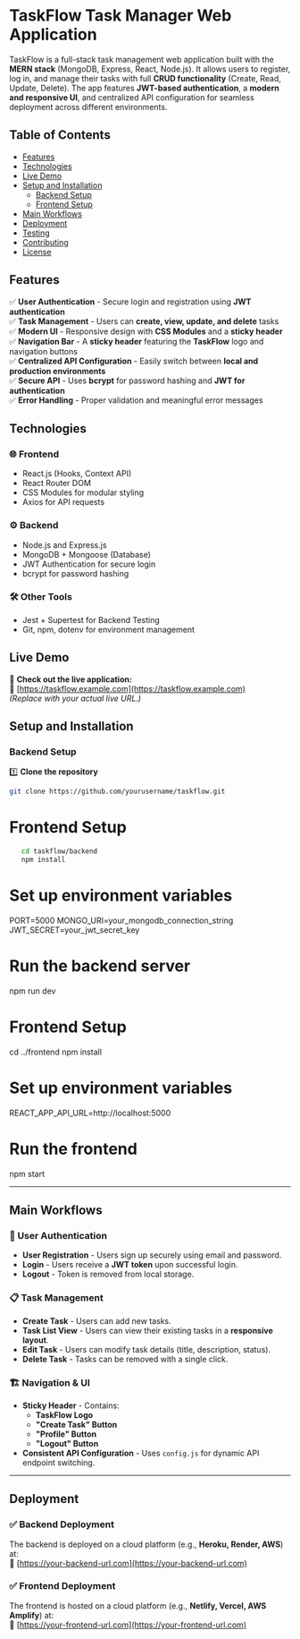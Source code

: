 # TaskFlow Task Manager Web Application

TaskFlow is a full-stack task management web application built with the **MERN stack** (MongoDB, Express, React, Node.js). It allows users to register, log in, and manage their tasks with full **CRUD functionality** (Create, Read, Update, Delete). The app features **JWT-based authentication**, a **modern and responsive UI**, and centralized API configuration for seamless deployment across different environments.

## Table of Contents

- [Features](#features)
- [Technologies](#technologies)
- [Live Demo](#live-demo)
- [Setup and Installation](#setup-and-installation)
  - [Backend Setup](#backend-setup)
  - [Frontend Setup](#frontend-setup)
- [Main Workflows](#main-workflows)
- [Deployment](#deployment)
- [Testing](#testing)
- [Contributing](#contributing)
- [License](#license)

## Features

✅ **User Authentication** - Secure login and registration using **JWT authentication**  
✅ **Task Management** - Users can **create, view, update, and delete** tasks  
✅ **Modern UI** - Responsive design with **CSS Modules** and a **sticky header**  
✅ **Navigation Bar** - A **sticky header** featuring the **TaskFlow** logo and navigation buttons  
✅ **Centralized API Configuration** - Easily switch between **local and production environments**  
✅ **Secure API** - Uses **bcrypt** for password hashing and **JWT for authentication**  
✅ **Error Handling** - Proper validation and meaningful error messages  

## Technologies

### 🌐 **Frontend**
- React.js (Hooks, Context API)
- React Router DOM
- CSS Modules for modular styling
- Axios for API requests

### ⚙ **Backend**
- Node.js and Express.js
- MongoDB + Mongoose (Database)
- JWT Authentication for secure login
- bcrypt for password hashing

### 🛠 **Other Tools**
- Jest + Supertest for Backend Testing
- Git, npm, dotenv for environment management

## Live Demo

🚀 **Check out the live application:**  
🔗 [https://taskflow.example.com](https://taskflow.example.com)  
*(Replace with your actual live URL.)*

## Setup and Installation

### Backend Setup

1️⃣ **Clone the repository**  
   ```bash
   git clone https://github.com/yourusername/taskflow.git
   ```
   # Frontend Setup
   ```bash
      cd taskflow/backend
      npm install
   ```
   # Set up environment variables
   PORT=5000
   MONGO_URI=your_mongodb_connection_string
   JWT_SECRET=your_jwt_secret_key
   
   # Run the backend server
   npm run dev

   # Frontend Setup
   cd ../frontend
   npm install
   # Set up environment variables
   REACT_APP_API_URL=http://localhost:5000
   #  Run the frontend
   npm start

   --- 

   ## Main Workflows

### 🔐 User Authentication
- **User Registration** - Users sign up securely using email and password.
- **Login** - Users receive a **JWT token** upon successful login.
- **Logout** - Token is removed from local storage.

### 📋 Task Management
- **Create Task** - Users can add new tasks.
- **Task List View** - Users can view their existing tasks in a **responsive layout**.
- **Edit Task** - Users can modify task details (title, description, status).
- **Delete Task** - Tasks can be removed with a single click.

### 🏗 Navigation & UI
- **Sticky Header** - Contains:
  - **TaskFlow Logo**
  - **"Create Task" Button**
  - **"Profile" Button**
  - **"Logout" Button**
- **Consistent API Configuration** - Uses `config.js` for dynamic API endpoint switching.

---

## Deployment

### ✅ Backend Deployment
The backend is deployed on a cloud platform (e.g., **Heroku, Render, AWS**) at:  
🔗 [https://your-backend-url.com](https://your-backend-url.com)

### ✅ Frontend Deployment
The frontend is hosted on a cloud platform (e.g., **Netlify, Vercel, AWS Amplify**) at:  
🔗 [https://your-frontend-url.com](https://your-frontend-url.com)

